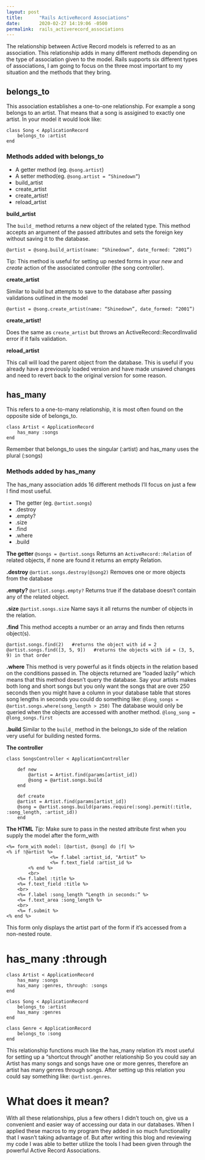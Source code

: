 ```yaml
---
layout: post
title:      "Rails ActiveRecord Associations"
date:       2020-02-27 14:19:06 -0500
permalink:  rails_activerecord_associations
---
```



The relationship between Active Record models is referred to as an association. This relationship adds in many different methods depending on the type of association given to the model. Rails supports six different types of associations, I am going to focus on the three most important to my situation and the methods that they bring.

## belongs_to

This association establishes a one-to-one relationship. For example a song belongs to an artist. That means that a song is assigined to exactly one artist. In your model it would look like:
```
class Song < ApplicationRecord
	belongs_to :artist
end
```
### Methods added with belongs_to

* A getter method (eg. ```@song.artist```)
* A setter method(eg. ```@song.artist = “Shinedown”```)
* build_artist
* create_artist
* create_artist!
* reload_artist

**build_artist**

The ```build_``` method returns a new object of the related type. This method accepts  an argument of the passed attributes and sets the foreign key without saving it to the database.

```
@artist = @song.build_artist(name: “Shinedown”, date_formed: “2001”)
```
Tip: This method is useful for setting up nested forms in your *new* and *create* action of the associated controller (the song controller).

**create_artist**

 Similar to build but attempts to save to the database after passing validations outlined in the model

```
@artist = @song.create_artist(name: “Shinedown”, date_formed: “2001”)
```

**create_artist!**

Does the same as ```create_artist``` but throws an ActiveRecord::RecordInvalid error if it fails validation.

**reload_artist**

This call will load the parent object from the database. This is useful if you already have a previously loaded version and have made unsaved changes and need to revert back to the original version for some reason.

## has_many

This refers to a one-to-many relationship, it is most often found on the opposite side of belongs_to. 
```
class Artist < ApplicationRecord
	has_many :songs
end
```
Remember that belongs_to uses the singular (:artist) and has_many uses the plural (:songs)

### Methods added by has_many

The has_many association adds 16 different methods I’ll focus on just a few I find most useful.

* The getter (eg. ```@artist.songs```)
* .destroy
* .empty?
* .size
* .find
* .where
* .build

**The getter**
```@songs = @artist.songs```
Returns an ```ActiveRecord::Relation``` of related objects, if none are found it returns an empty Relation. 

**.destroy**
```@artist.songs.destroy(@song2)```
Removes one or more objects from the database

**.empty?**
```@artist.songs.empty?```
Returns true if the database doesn’t contain any of the related object.

**.size**
```@artist.songs.size```
Name says it all returns the number of objects in the relation.

**.find**
This method accepts a number or an array and finds then returns object(s).
```
@artist.songs.find(2)	#returns the object with id = 2
@artist.songs.find([3, 5, 9])	#returns the objects with id = (3, 5, 9) in that order
```

**.where**
This method is very powerful as it finds objects in the relation based on the conditions passed in. The objects returned  are “loaded lazily” which means that this method doesn’t query the database. Say your artists makes both long and short songs but you only want the songs that are over 250 seconds then you might have a column in your database table that stores song lengths in seconds you could do something like: 
```@long_songs = @artist.songs.where(song_length > 250)```
The database would only be queried when the objects are accessed with another method.
```@long_song = @long_songs.first```

**.build**
Similar to the ```build_``` method in the belongs_to side of the relation very useful for building nested forms.

**The controller**
```
class SongsController < ApplicationController

	def new
		@artist = Artist.find(params[artist_id])
		@song = @artist.songs.build
	end
	
	def create
	@artist = Artist.find(params[artist_id])
	@song = @artist.songs.build(params.require(:song).permit(:title, :song_length, :artist_id))
	end
```
**The HTML**
*Tip:* Make sure to pass in the nested attribute first when you supply the model after the form_with
```
<%= form_with model: [@artist, @song] do |f| %>
<% if !@artist %> 
        		<%= f.label :artist_id, "Artist” %>
        		<%= f.text_field :artist_id %> 
    	<% end %>
    	<br>
    <%= f.label :title %>
    <%= f.text_field :title %>
    <br>
    <%= f.label :song_length “Length in seconds:” %>
    <%= f.text_area :song_length %>
    <br>
    <%= f.submit %>
<% end %>

```
This form only displays the artist part of the form if it’s accessed from a non-nested route.

# has_many :through
```
class Artist < ApplicationRecord
	has_many :songs
	has_many :genres, through: :songs
end

class Song < ApplicationRecord
	belongs_to :artist
	has_many :genres
end

class Genre < ApplicationRecord
	belongs_to :song
end
```

This relationship functions much like the has_many relation it’s most useful for setting up a “shortcut through” another relationship So you could say an Artist has many songs and  songs have one or more genres, therefore an artist has many genres through songs. After setting up this relation you could say something like: ```@artist.genres```.

# What does it mean?

With all these relationships, plus a few others I didn’t touch on, give us a convenient and easier way of accessing our data in our databases. When I applied  these macros to my program they added in so much functionality that I wasn’t taking advantage of. But after writing this blog and reviewing my code I was able to better utilize the tools I had been given through the powerful Active Record Associations.   

